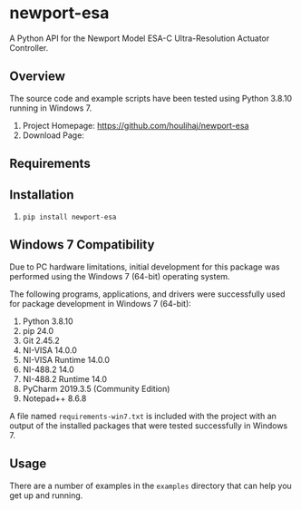 # newport-esa
A Python API for the Newport Model ESA-C Ultra-Resolution Actuator Controller.

## Overview
The source code and example scripts have been tested using Python 3.8.10 running in Windows 7.

1. Project Homepage: https://github.com/houlihaj/newport-esa
1. Download Page:

## Requirements

## Installation
1. `pip install newport-esa`

## Windows 7 Compatibility
Due to PC hardware limitations, initial development for this package was performed using the
Windows 7 (64-bit) operating system.

The following programs, applications, and drivers were successfully used for package development in Windows 7 (64-bit):

1. Python 3.8.10
2. pip 24.0
2. Git 2.45.2
3. NI-VISA 14.0.0
4. NI-VISA Runtime 14.0.0
5. NI-488.2 14.0
6. NI-488.2 Runtime 14.0
7. PyCharm 2019.3.5 (Community Edition)
8. Notepad++ 8.6.8

A file named `requirements-win7.txt` is included with the project with an output of the installed packages
that were tested successfully in Windows 7.


## Usage
There are a number of examples in the `examples` directory that can help you get up and running.

